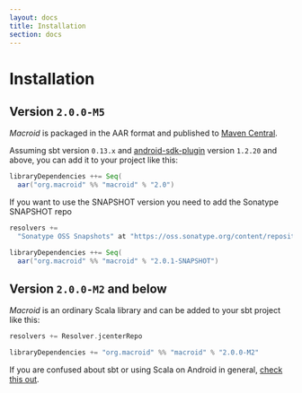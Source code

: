 ```yaml
---
layout: docs
title: Installation
section: docs
---
```


# Installation

## Version `2.0.0-M5`

*Macroid* is packaged in the AAR format and published to [Maven Central](http://central.maven.org/maven2/org/macroid/macroid_2.11/2.0.0-M5/).

Assuming sbt version `0.13.x` and [android-sdk-plugin](https://github.com/pfn/android-sdk-plugin) 
version `1.2.20` and above, you can add it to your project like this:

```scala
libraryDependencies ++= Seq(
  aar("org.macroid" %% "macroid" % "2.0")
```

If you want to use the SNAPSHOT version you need to add the Sonatype SNAPSHOT repo

```scala
resolvers +=
  "Sonatype OSS Snapshots" at "https://oss.sonatype.org/content/repositories/snapshots"

libraryDependencies ++= Seq(
  aar("org.macroid" %% "macroid" % "2.0.1-SNAPSHOT")
```

## Version `2.0.0-M2` and below

*Macroid* is an ordinary Scala library and can be added to your sbt project like this:

```scala
resolvers += Resolver.jcenterRepo

libraryDependencies += "org.macroid" %% "macroid" % "2.0.0-M2"
```

If you are confused about sbt or using Scala on Android in general, [check this out](installation/ScalaOnAndroid.html).
